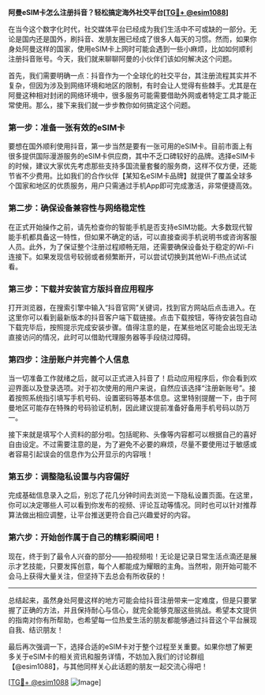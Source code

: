 **阿曼eSIM卡怎么注册抖音？轻松搞定海外社交平台[[TG💪+ @esim1088](https://t.me/s/esim1088)]**

在当今这个数字化时代，社交媒体平台已经成为我们生活中不可或缺的一部分。无论是国内还是国外，刷抖音、发朋友圈已经成了很多人每天的习惯。然而，如果你身处阿曼这样的国家，使用eSIM卡上网时可能会遇到一些小麻烦，比如如何顺利注册抖音账号。今天，我们就来聊聊阿曼的小伙伴们该如何解决这个问题。

首先，我们需要明确一点：抖音作为一个全球化的社交平台，其注册流程其实并不复杂，但因为涉及到网络环境和地区的限制，有时会让人觉得有些棘手。尤其是在阿曼这种相对封闭的网络环境中，很多服务可能需要借助外网或者特定工具才能正常使用。那么，接下来我们就一步步教你如何搞定这个问题。

### 第一步：准备一张有效的eSIM卡

要想在国外顺利使用抖音，第一步当然是要有一张可用的eSIM卡。目前市面上有很多提供国际漫游服务的eSIM卡供应商，其中不乏口碑较好的品牌。选择eSIM卡的时候，建议大家优先考虑那些支持多国流量套餐的服务商，这样不仅方便，还能节省不少费用。比如我们的合作伙伴【某知名eSIM卡品牌】就提供了覆盖全球多个国家和地区的优质服务，用户只需通过手机App即可完成激活，非常便捷高效。

### 第二步：确保设备兼容性与网络稳定性

在正式开始操作之前，请先检查你的智能手机是否支持eSIM功能。大多数现代智能手机都具备这一特性，但如果不确定的话，可以直接查阅手机说明书或咨询客服人员。此外，为了保证整个注册过程顺畅无阻，还需要确保设备处于稳定的Wi-Fi连接下。如果发现信号较弱或者频繁断开，可以尝试切换到其他Wi-Fi热点试试看。

### 第三步：下载并安装官方版抖音应用程序

打开浏览器，在搜索引擎中输入“抖音官网”关键词，找到官方网站后点击进入。在这里你可以看到最新版本的抖音客户端下载链接。点击下载按钮，等待安装包自动下载完毕后，按照提示完成安装步骤。值得注意的是，在某些地区可能会出现无法直接访问的情况，此时可以借助代理服务器等手段绕过障碍。

### 第四步：注册账户并完善个人信息

当一切准备工作就绪之后，就可以正式进入抖音了！启动应用程序后，你会看到欢迎界面以及登录选项。对于初次使用的用户来说，自然应该选择“注册新账号”。接着按照系统指引填写手机号码、设置密码等基本信息。这里特别提醒一下，由于阿曼地区可能存在特殊的号码验证机制，因此建议提前准备好备用手机号码以防万一。

接下来就是填写个人资料的部分啦。包括昵称、头像等内容都可以根据自己的喜好自由设定。不过需要注意的是，为了避免不必要的麻烦，尽量不要使用过于敏感或者容易引起误会的信息作为公开显示的内容哦！

### 第五步：调整隐私设置与内容偏好

完成基础信息录入之后，别忘了花几分钟时间去浏览一下隐私设置页面。在这里，你可以决定哪些人可以看到你发布的视频、评论互动等情况。同时也可以针对推荐算法做出相应调整，让平台推送更符合自己兴趣爱好的内容。

### 第六步：开始创作属于自己的精彩瞬间吧！

现在，终于到了最令人兴奋的部分——拍视频啦！无论是记录日常生活点滴还是展示才艺技能，只要发挥创意，每个人都能成为耀眼的主角。当然啦，刚开始可能不会马上获得大量关注，但坚持下去总会有所收获的！

---

总结起来，虽然身处阿曼这样的地方可能会给抖音注册带来一定难度，但是只要掌握了正确的方法，并且保持耐心与信心，就完全能够克服这些挑战。希望本文提供的指南对你有所帮助，也希望每一位热爱生活的朋友都能够通过抖音这个平台展现自我、结识朋友！

最后再次强调一下，选择合适的eSIM卡对于整个过程至关重要。如果你想了解更多关于eSIM卡的相关资讯和服务详情，不妨加入我们的讨论群组【@esim1088】，与其他同样关心此话题的朋友一起交流心得吧！

[[TG💪+ @esim1088](https://t.me/s/esim1088) ![Image](https://i.postimg.cc/4NQfJmqS/Snipaste-2025-05-13-00-14-12.png)]